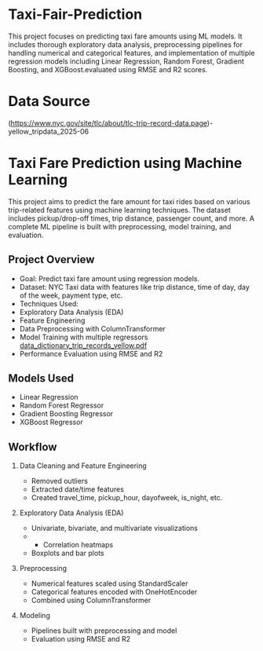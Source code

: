# Taxi-Fair-Prediction
This project focuses on predicting taxi fare amounts using ML models. It includes thorough exploratory data analysis, preprocessing pipelines for handling numerical and categorical features, and implementation of multiple regression models including Linear Regression, Random Forest, Gradient Boosting, and XGBoost.evaluated using RMSE and R2 scores.
# Data Source
(https://www.nyc.gov/site/tlc/about/tlc-trip-record-data.page)- yellow_tripdata_2025-06
 
# Taxi Fare Prediction using Machine Learning

This project aims to predict the fare amount for taxi rides based on various trip-related features using machine learning techniques. The dataset includes pickup/drop-off times, trip distance, passenger count, and more. A complete ML pipeline is built with preprocessing, model training, and evaluation.

## Project Overview

- Goal: Predict taxi fare amount using regression models.
- Dataset: NYC Taxi data with features like trip distance, time of day, day of the week, payment type, etc.
- Techniques Used:
- Exploratory Data Analysis (EDA)
- Feature Engineering
- Data Preprocessing with ColumnTransformer
- Model Training with multiple regressors
[data_dictionary_trip_records_yellow.pdf](https://github.com/user-attachments/files/21566270/data_dictionary_trip_records_yellow.pdf)
- Performance Evaluation using RMSE and R2
    
 ## Models Used

- Linear Regression
- Random Forest Regressor
- Gradient Boosting Regressor
- XGBoost Regressor

## Workflow

1. Data Cleaning and Feature Engineering
   - Removed outliers
   - Extracted date/time features
   - Created travel_time, pickup_hour, dayofweek, is_night, etc.

2. Exploratory Data Analysis (EDA)
   - Univariate, bivariate, and multivariate visualizations
   - - Correlation heatmaps
   - Boxplots and bar plots

3. Preprocessing
   - Numerical features scaled using StandardScaler
   - Categorical features encoded with OneHotEncoder
   - Combined using ColumnTransformer

4. Modeling
   - Pipelines built with preprocessing and model
   - Evaluation using RMSE and R2
